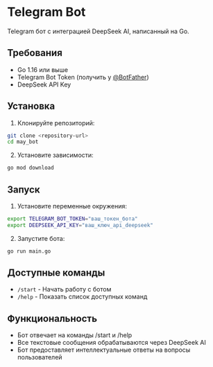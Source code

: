 # Telegram Bot

Telegram бот с интеграцией DeepSeek AI, написанный на Go.

## Требования

- Go 1.16 или выше
- Telegram Bot Token (получить у [@BotFather](https://t.me/BotFather))
- DeepSeek API Key

## Установка

1. Клонируйте репозиторий:
```bash
git clone <repository-url>
cd may_bot
```

2. Установите зависимости:
```bash
go mod download
```

## Запуск

1. Установите переменные окружения:
```bash
export TELEGRAM_BOT_TOKEN="ваш_токен_бота"
export DEEPSEEK_API_KEY="ваш_ключ_api_deepseek"
```

2. Запустите бота:
```bash
go run main.go
```

## Доступные команды

- `/start` - Начать работу с ботом
- `/help` - Показать список доступных команд

## Функциональность

- Бот отвечает на команды /start и /help
- Все текстовые сообщения обрабатываются через DeepSeek AI
- Бот предоставляет интеллектуальные ответы на вопросы пользователей